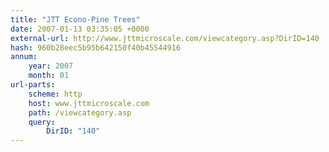 ```yaml
---
title: "JTT Econo-Pine Trees"
date: 2007-01-13 03:35:05 +0000
external-url: http://www.jttmicroscale.com/viewcategory.asp?DirID=140
hash: 960b28eec5b95b642150f40b45544916
annum:
    year: 2007
    month: 01
url-parts:
    scheme: http
    host: www.jttmicroscale.com
    path: /viewcategory.asp
    query:
        DirID: "140"
---
```



